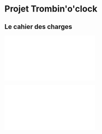 # Projet Trombin'o'clock

## Le cahier des charges

![](./doc/cahier_des_charges.md)

![](./doc/user_stories.md)